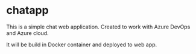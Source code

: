 # chatapp

This is a simple chat web application. Created to work with Azure DevOps and Azure cloud.

It will be build in Docker container and deployed to web app.